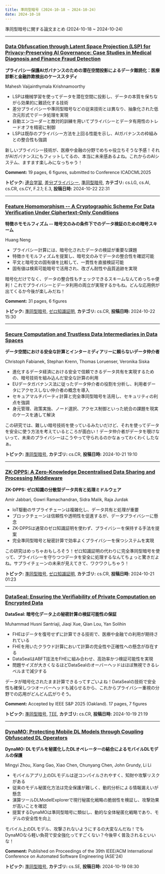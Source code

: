 ```yaml
---
title: 準同型暗号 (2024-10-18 ~ 2024-10-24)
date: 2024-10-18
---
```


準同型暗号に関する論文まとめ (2024-10-18 ~ 2024-10-24)


- - -

### [Data Obfuscation through Latent Space Projection (LSP) for Privacy-Preserving AI Governance: Case Studies in Medical Diagnosis and Finance Fraud Detection](http://arxiv.org/abs/2410.17459)

**プライバシー保護AIガバナンスのための潜在空間投影によるデータ難読化：医療診断と金融詐欺検出のケーススタディ**

Mahesh Vaijainthymala Krishnamoorthy

- LSPは機械学習を使ってデータを潜在空間に投影し、データの本質を保ちながら効果的に難読化する技術
- 差分プライバシーや準同型暗号などの従来技術とは異なり、抽象化された低次元形式でデータ処理を実現
- 自動エンコーダーと敵対的訓練を用いてプライバシーとデータ有用性のトレードオフを精密に制御
- LSPは既存のプライバシー方法を上回る性能を示し、AIガバナンスの枠組みとの整合性も強調

新しいプライバシー技術が、医療や金融の分野でめちゃ役立ちそうな予感！それがAIガバナンスにもフィットしてるの、本当に未来感あるよね。これからのAIシステム、ますます楽しみになっちゃう！

**Comment:** 19 pages, 6 figures, submitted to Conference ICADCML2025

**トピック:** [連合学習](../../fl), [差分プライバシー](../../dp), [準同型暗号](../../he), **カテゴリ:** cs.LG, cs.AI, cs.CR, cs.CY, F.2.1; E.3, **投稿日時:** 2024-10-22 22:31


- - -

### [Feature Homomorphism -- A Cryptographic Scheme For Data Verification Under Ciphertext-Only Conditions](http://arxiv.org/abs/2410.17106)

**特徴ホモモルフィズム -- 暗号文のみの条件下でのデータ検証のための暗号スキーム**

Huang Neng

- プライバシー計算には、暗号化されたデータの検証が重要な課題
- 特徴ホモモルフィズムを提案し、暗号文のみでデータの整合性を確認可能
- 平文と暗号文の固有値を比較して、一貫性を直接検証可能
- 固有値は検索可能暗号で活用され、改ざん耐性や品質追跡を実現

暗号化だけでなく、データの整合性もチェックできるスキームなんてめっちゃ便利！これでプライバシーとデータ利用の両立が実現するかもね。どんな応用例が出てくるか今後が楽しみだね！

**Comment:** 31 pages, 6 figures

**トピック:** [準同型暗号](../../he), [ゼロ知識証明](../../zkp), **カテゴリ:** cs.CR, **投稿日時:** 2024-10-22 15:30


- - -

### [Secure Computation and Trustless Data Intermediaries in Data Spaces](http://arxiv.org/abs/2410.16442)

**データ空間における安全な計算とインターミディアリーに頼らないデータ仲介者**

Christoph Fabianek, Stephan Krenn, Thomas Loruenser, Veronika Siska

- 進化するデータ経済における安全で信頼できるデータ共有を実現するための、暗号技術を組み込んだ安全な計算の利用
- EUデータガバナンス法に従ったデータ仲介者の役割を分析し、利用者データにアクセスしない仲介者の概念を導入
- セキュアマルチパーティ計算と完全準同型暗号を活用し、セキュリティの利点を強調
- 身元管理、政策実施、ノード選択、アクセス制御といった統合の課題を現実のケースを通して解決

この研究では、難しい暗号技術を使っているみたいだけど、それを使ってデータを安全に使う方法を考えているところが面白い！データ仲介者がデータを覗けないって、未来のプライバシーはこうやって守られるのかなぁってわくわくしたなぁ。



**トピック:** [準同型暗号](../../he), **カテゴリ:** cs.CR, **投稿日時:** 2024-10-21 19:10


- - -

### [ZK-DPPS: A Zero-Knowledge Decentralised Data Sharing and Processing Middleware](http://arxiv.org/abs/2410.15568)

**ZK-DPPS: ゼロ知識の分散型データ共有と処理ミドルウェア**

Amir Jabbari, Gowri Ramachandran, Sidra Malik, Raja Jurdak

- IoT駆動のサプライチェーンは複雑化し、データ共有と処理が重要
- ブロックチェーンは信頼性や透明性を促進するが、データプライバシーに懸念
- ZK-DPPSは通常のゼロ知識証明を使わず、プライバシーを保持する手法を提案
- 完全準同型暗号と秘密計算で効率よくプライバシーを保つシステムを実現

この研究はめっちゃおもしろそう！ゼロ知識証明の代わりに完全準同型暗号を使って、プライバシーを守りつつデータを安全に処理するなんてちょっと驚きだよね。サプライチェーンの未来が見えてきて、ワクワクしちゃう！



**トピック:** [準同型暗号](../../he), [ゼロ知識証明](../../zkp), **カテゴリ:** cs.CR, **投稿日時:** 2024-10-21 01:23


- - -

### [DataSeal: Ensuring the Verifiability of Private Computation on Encrypted Data](http://arxiv.org/abs/2410.15215)

**DataSeal: 暗号化データ上の秘密計算の検証可能性の保証**

Muhammad Husni Santriaji, Jiaqi Xue, Qian Lou, Yan Solihin

- FHEはデータを復号せずに計算できる技術で、医療や金融での利用が期待されている
- FHEを用いたクラウド計算において計算の完全性や正確性への懸念が存在する
- DataSealはABFT技法をFHEに組み合わせ、高効率かつ検証可能性を実現
- 問題サイズが大きくなるほどDataSealのオーバーヘッドはほぼ無視できるレベルまで減少する

データが暗号化されたまま計算できるってすごいよね！DataSealの技術で安全性も確保しつつオーバーヘッドも減らせるから、これからプライバシー重視の分野での応用がどんどん広がりそう。

**Comment:** Accepted by IEEE S&P 2025 (Oakland). 17 pages, 7 figures

**トピック:** [準同型暗号](../../he), [TEE](../../tee), **カテゴリ:** cs.CR, **投稿日時:** 2024-10-19 21:19


- - -

### [DynaMO: Protecting Mobile DL Models through Coupling Obfuscated DL Operators](http://arxiv.org/abs/2410.15033)

**DynaMO: DLモデルを秘匿化したDLオペレーターの結合によるモバイルDLモデルの保護**

Mingyi Zhou, Xiang Gao, Xiao Chen, Chunyang Chen, John Grundy, Li Li

- モバイルアプリ上のDLモデルは逆コンパイルされやすく、知財や攻撃リスクがある
- 従来のモデル秘匿化方法は完全保護が難しく、動的分析による情報漏えいが懸念
- 演算ツールDLModelExplorerで現行秘匿化戦略の脆弱性を検証し、攻撃効果が高いことを確認
- 提案するDynaMOは準同型暗号に類似し、動的な全体秘匿化戦略であり、モデルの安全性を向上

モバイル上のDLモデル、攻撃されないようにするの大変なんだね！でもDynaMOなら軽い負荷で安全強化ってすごくない？今後早く普及されるといいな！

**Comment:** Published on Proceedings of the 39th IEEE/ACM International   Conference on Automated Software Engineering (ASE'24)

**トピック:** [準同型暗号](../../he), **カテゴリ:** cs.SE, **投稿日時:** 2024-10-19 08:30
